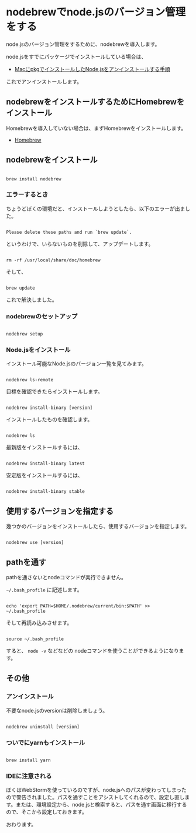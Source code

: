 # nodebrewでnode.jsのバージョン管理をする

node.jsのバージョン管理をするために、nodebrewを導入します。

node.jsをすでにパッケージでインストールしている場合は、

* [MacにpkgでインストールしたNode.jsをアンインストールする手順](http://qiita.com/yoshikoba/items/4906829faaaae8c73e56)

これでアンインストールします。





## nodebrewをインストールするためにHomebrewをインストール

Homebrewを導入していない場合は、まずHomebrewをインストールします。

* [Homebrew](https://brew.sh/)




##  nodebrewをインストール

```

brew install nodebrew

```

### エラーするとき

ちょうどぼくの環境だと、インストールしようとしたら、以下のエラーが出ました。

```

Please delete these paths and run `brew update`.

```

というわけで、いらないものを削除して、アップデートします。


```

rm -rf /usr/local/share/doc/homebrew

```

そして、

```

brew update

```

これで解決しました。



### nodebrewのセットアップ

```

nodebrew setup

```



### Node.jsをインストール

インストール可能なNode.jsのバージョン一覧を見てみます。

```

nodebrew ls-remote

```

目標を確認できたらインストールします。


```

nodebrew install-binary [version]

```

インストールしたものを確認します。

```

nodebrew ls

```


最新版をインストールするには、

```

nodebrew install-binary latest

```

安定版をインストールするには、

```

nodebrew install-binary stable

```





## 使用するバージョンを指定する

幾つかのバージョンをインストールしたら、使用するバージョンを指定します。

```

nodebrew use [version]

```




## pathを通す

pathを通さないとnodeコマンドが実行できません。

`~/.bash_profile` に記述します。

```

echo 'export PATH=$HOME/.nodebrew/current/bin:$PATH' >> ~/.bash_profile

```

そして再読み込みさせます。

```

source ~/.bash_profile

```

すると、 `node -v` などなどの nodeコマンドを使うことができるようになります。




## その他

### アンインストール

不要なnode.jsのversionは削除しましょう。

```

nodebrew uninstall [version]

```


### ついでにyarnもインストール

```

brew install yarn

```


### IDEに注意される

ぼくはWebStormを使っているのですが、node.jsへのパスが変わってしまったので警告されました。パスを通すことをアシストしてくれるので、設定し直します。または、環境設定から、node.jsと検索すると、パスを通す画面に移行するので、そこから設定しておきます。




おわります。















